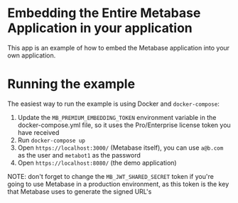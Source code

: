 # Embedding the Entire Metabase Application in your application

This app is an example of how to embed the Metabase application into your own application.

# Running the example

The easiest way to run the example is using Docker and `docker-compose`:

1. Update the `MB_PREMIUM_EMBEDDING_TOKEN` environment variable in the docker-compose.yml file, so it uses the Pro/Enterprise license token you have received
2. Run `docker-compose up`
3. Open `https://localhost:3000/` (Metabase itself), you can use `a@b.com` as the user and `metabot1` as the password
4. Open `https://localhost:8080/` (the demo application)

NOTE: don't forget to change the `MB_JWT_SHARED_SECRET` token if you're going to use Metabase in a production environment, as this token is the key that Metabase uses to generate the signed URL's